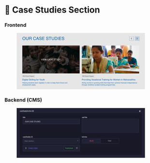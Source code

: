 # 📎 Case Studies Section

### **Frontend**

<figure><img src="../../.gitbook/assets/case-studies-section.png" alt=""><figcaption></figcaption></figure>

### Backend (CMS)

<figure><img src="../../.gitbook/assets/case-studies-section-cms.png" alt=""><figcaption></figcaption></figure>

